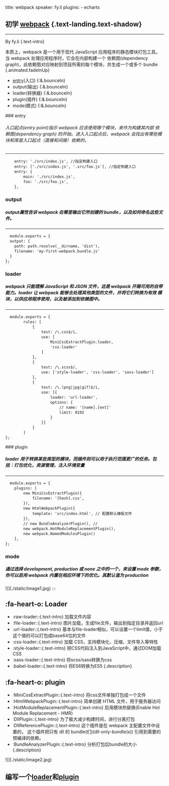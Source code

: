 title: webpack
speaker: fy.li
plugins:
    - echarts

<slide  class="bg-black aligncenter" image="https://source.unsplash.com/random .dark">

## 初学 [webpack](https://webpack.docschina.org/) {.text-landing.text-shadow}
---
By fy.li {.text-intro}

<slide class="bg-black aligncenter" image="https://source.unsplash.com/n9WPPWiPPJw/ .anim">
本质上，webpack 是一个用于现代 JavaScript 应用程序的静态模块打包工具。当 webpack 处理应用程序时，它会在内部构建一个 依赖图(dependency graph)，此依赖图对应映射到项目所需的每个模块，并生成一个或多个 bundle {.animated.fadeInUp}

<slide  class="bg-black aligncenter" image="https://source.unsplash.com/random .dark">

- [entry](http://192.168.5.153:8080/#slide=4)(入口) {:&.bounceIn}
- output(输出) {:&.bounceIn}
- loader(转换器) {:&.bounceIn}
- plugin(插件) {:&.bounceIn}
- mode(模式) {:&.bounceIn}

<slide :class="size-50 aligncenter">
### entry

###### 入口起点(entry point)指示 webpack 应该使用哪个模块，来作为构建其内部 依赖图(dependency graph) 的开始。进入入口起点后，webpack 会找出有哪些模块和库是入口起点（直接和间接）依赖的。
---
```shell {.animated.fadeInUp}
    entry: './src/index.js', //指定构建入口
    entry: ['./src/index.js', '.src/foo.js'], //指定构建入口
    entry: {
        main: './src/index.js',
        foo: './src/foo.js',
    },
```

<slide :class="size-50 aligncenter">

### output

##### output属性告诉 webpack 在哪里输出它所创建的 bundle，以及如何命名这些文件。
---
```shell {.animated.fadeInUp}
  module.exports = {
  output: {
    path: path.resolve(__dirname, 'dist'),
    filename: 'my-first-webpack.bundle.js'
  }
};
```
<slide :class="size-50 aligncenter">

### loader

##### webpack 只能理解 JavaScript 和 JSON 文件，这是 webpack 开箱可用的自带能力。loader 让 webpack 能够去处理其他类型的文件，并将它们转换为有效 模块，以供应用程序使用，以及被添加到依赖图中。
---
```shell {.animated.fadeInUp}
  module.exports = {
        rules: [
            {
                test: /\.css$/i,
                use: [
                    MiniCssExtractPlugin.loader,
                    'css-loader'
                ]
            },
            {
                test: /\.scss$/,
                use: ['style-loader', 'css-loader', 'sass-loader']
            },
            {
                test: /\.(png|jpg|gif)$/i,
                use: [{
                    loader: 'url-loader',
                    options: {
                        // name: '[name].[ext]'
                        limit: 8192
                    }
                }]
            }
        ]
};
```


<slide :class="size-50 aligncenter">
### plugin

##### loader 用于转换某些类型的模块，而插件则可以用于执行范围更广的任务。包括：打包优化，资源管理，注入环境变量
---
```shell {.animated.fadeInUp}
  module.exports = {
    plugins: [
        new MiniCssExtractPlugin({
            filename: '[hash].css',
        }),
        new HtmlWebpackPlugin({
            template: 'src/index.html', // 配置默认模板文件
        }),
        // new BundleAnalyzerPlugin(), // 
        new webpack.HotModuleReplacementPlugin(),
        new webpack.NamedModulesPlugin()
    ],
};
```


<slide :class="size-50 aligncenter">

### mode

#####  通过选择 development, production 或 none 之中的一个，来设置 mode 参数，你可以启用 webpack 内置在相应环境下的优化。其默认值为 production

<slide class="bg-apple aligncenter">
![](./static/image1.jpg)
:::


<slide :class="size-50">

##  :fa-heart-o: Loader


* :raw-loader\::{.text-intro}  加载文件内容
* :file-loader\::{.text-intro} 图片加载，生成file文件，输出到指定目录并返回url
* :url-loader\::{.text-intro} 基本与file-loader相似，可以设置一个limit值，小于这个值的可以打包成base64位的文件
* :css-loader\::{.text-intro} 加载 CSS，支持模块化、压缩、文件导入等特性
* :style-loader\::{.text-intro} 把CSS代码注入到JavaScript中，通过DOM加载CSS
* :sass-loader\::{.text-intro}  将scss/sass转换为css
* :babel-loader\::{.text-intro}  将ES6转换为ES5
{.description}


<slide :class="size-50">

##  :fa-heart-o: plugin


* :MiniCssExtractPlugin\::{.text-intro}  将css文件单独打包成一个文件
* :HtmlWebpackPlugin\::{.text-intro} 简单创建 HTML 文件，用于服务器访问
* :HotModuleReplacementPlugin\::{.text-intro} 启用模块热替换(Enable Hot Module Replacement - HMR)
* :DllPlugin\::{.text-intro} 为了极大减少构建时间，进行分离打包
* :DllReferencePlugin\::{.text-intro} 这个插件是在 webpack 主配置文件中设置的， 这个插件把只有 dll 的 bundle(们)(dll-only-bundle(s)) 引用到需要的预编译的依赖。
* :BundleAnalyzerPlugin\::{.text-intro} 分析打包后bundle的大小
{.description}

<slide class="bg-apple aligncenter">
![](./static/image2.jpg)

<slide class="fullscreen bg-blue" youtube=".dark id='KbNL9ZyB49c' autoplay loop" :class="aligncenter">

## **编写一个[loader](https://www.webpackjs.com/contribute/writing-a-loader/)和[plugin](https://www.webpackjs.com/contribute/writing-a-plugin/)**

<!-- <slide youtube=".dark id='_m67JbGjWnc' autoplay loop"> -->